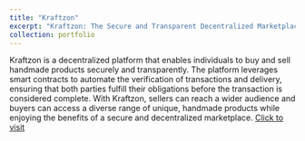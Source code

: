 ```yaml
---
title: "Kraftzon"
excerpt: "Kraftzon: The Secure and Transparent Decentralized Marketplace for Handmade Products <br/><img src='/images/kraftzon1.PNG'>"
collection: portfolio
---
```


Kraftzon is a decentralized platform that enables individuals to buy and sell handmade products securely and transparently. The platform leverages smart contracts to automate the verification of transactions and delivery, ensuring that both parties fulfill their obligations before the transaction is considered complete. With Kraftzon, sellers can reach a wider audience and buyers can access a diverse range of unique, handmade products while enjoying the benefits of a secure and decentralized marketplace.
[Click to visit](qr.justprint.io)
